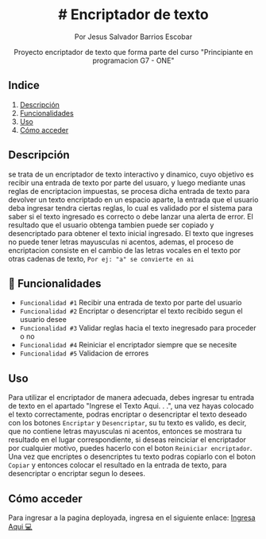 <h1 align="center"> # Encriptador de texto </h1>
<p align="center"> Por Jesus Salvador Barrios Escobar </p>

<p align="center"> Proyecto encriptador de texto que forma parte del curso "Principiante en programacion G7 - ONE" </p>

## Indice 
1. [Descripción](#descripcion)
2. [Funcionalidades](#funcionalidades)
3. [Uso](#uso)
4. [Cómo acceder](#acceder)

## Descripción
se trata de un encriptador de texto interactivo y dinamico, cuyo objetivo es recibir una entrada de texto por parte del usuaro, y luego mediante unas reglas de encriptacion impuestas, se procesa dicha entrada de texto para devolver un texto encriptado en un espacio aparte, la entrada que el usuario deba ingresar tendra ciertas reglas, lo cual es validado por el sistema para saber si el texto ingresado es correcto o debe lanzar una alerta de error. El resultado que el usuario obtenga tambien puede ser copiado y desencriptado para obtener el texto inicial ingresado. El texto que ingreses no puede tener letras mayusculas ni acentos, ademas, el proceso de encriptacion consiste en el cambio de las letras vocales en el texto por otras cadenas de texto, `Por ej: "a" se convierte en ai`

## 🔨 Funcionalidades
- `Funcionalidad #1` Recibir una entrada de texto por parte del usuario
- `Funcionalidad #2` Encriptar o desencriptar el texto recibido segun el usuario desee
- `Funcionalidad #3` Validar reglas hacia el texto inegresado para proceder o no
- `Funcionalidad #4` Reiniciar el encriptador siempre que se necesite
- `Funcionalidad #5` Validacion de errores

## Uso 
Para utilizar el encriptador de manera adecuada, debes ingresar tu entrada de texto en el apartado "Ingrese el Texto Aqui. . .", una vez hayas colocado el texto correctamente, podras encriptar o desencriptar el texto deseado con los botones `Encriptar` y `Desencriptar`, su tu texto es valido, es decir, que no contiene letras mayusculas ni acentos, entonces se mostrara tu resultado en el lugar correspondiente, si deseas reinciciar el encriptador por cualquier motivo, puedes hacerlo con el boton `Reiniciar encriptador`. Una vez que encriptes o desencriptes tu texto podras copiarlo con el boton `Copiar` y entonces colocar el resultado en la entrada de texto, para desencriptar o encriptar segun lo desees.

## Cómo acceder
Para ingresar a la pagina deployada, ingresa en el siguiente enlace: <a href=""> Ingresa Aqui 💻 </a>

